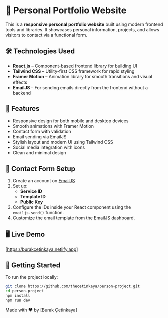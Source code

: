# 💼 Personal Portfolio Website

This is a **responsive personal portfolio website** built using modern frontend tools and libraries. It showcases personal information, projects, and allows visitors to contact via a functional form.

## 🛠️ Technologies Used

- **React.js** – Component-based frontend library for building UI
- **Tailwind CSS** – Utility-first CSS framework for rapid styling
- **Framer Motion** – Animation library for smooth transitions and visual effects
- **EmailJS** – For sending emails directly from the frontend without a backend

## 📌 Features

- Responsive design for both mobile and desktop devices
- Smooth animations with Framer Motion
- Contact form with validation
- Email sending via EmailJS
- Stylish layout and modern UI using Tailwind CSS
- Social media integration with icons
- Clean and minimal design

## 📧 Contact Form Setup

1. Create an account on [EmailJS](https://www.emailjs.com/)
2. Set up:
   - **Service ID**
   - **Template ID**
   - **Public Key**
3. Configure the IDs inside your React component using the `emailjs.send()` function.
4. Customize the email template from the EmailJS dashboard.

## 🖥️ Live Demo

[https://burakcetinkaya.netlify.app]

## 🚀 Getting Started

To run the project locally:

```bash
git clone https://github.com/thecetinkaya/person-project.git
cd person-project
npm install
npm run dev
```

Made with ❤️ by [Burak Çetinkaya]
